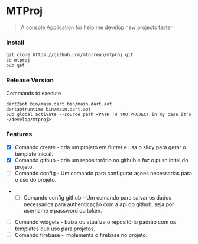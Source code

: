 # MTProj

> A console Application for help me develop new projects faster

### Install

```
git clone https://github.com/mtorreao/mtproj.git
cd mtproj
pub get
```

### Release Version

Commands to execute
```
dart2aot bin/main.dart bin/main.dart.aot
dartaotruntime bin/main.dart.aot
pub global activate --source path <PATH TO YOU PROJECT in my case it's ~/develop/mtproj>
```

### Features

- [X] Comando create - cria um projeto em flutter e usa o slidy para gerar o template inicial.
- [X] Comando github - cria um repositorório no github e faz o push inital do projeto.
- [ ] Comando config - Um comando para configurar açoes necessarias para o uso do projeto.
- - [ ] Comando config github - Um comando para salvar os dados necessarios para authenticação com a api do github, seja por username e password ou token.
- [ ] Comando widgets - baixa ou atualiza o repositório padrão com os templates que uso para projetos.
- [ ] Comando firebase - implementa o firebase no projeto.
